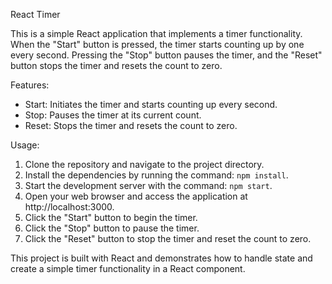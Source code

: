 React Timer

This is a simple React application that implements a timer functionality. When the "Start" button is pressed, the timer starts counting up by one every second. Pressing the "Stop" button pauses the timer, and the "Reset" button stops the timer and resets the count to zero.

Features:
- Start: Initiates the timer and starts counting up every second.
- Stop: Pauses the timer at its current count.
- Reset: Stops the timer and resets the count to zero.

Usage:
1. Clone the repository and navigate to the project directory.
2. Install the dependencies by running the command: `npm install`.
3. Start the development server with the command: `npm start`.
4. Open your web browser and access the application at http://localhost:3000.
5. Click the "Start" button to begin the timer.
6. Click the "Stop" button to pause the timer.
7. Click the "Reset" button to stop the timer and reset the count to zero.

This project is built with React and demonstrates how to handle state and create a simple timer functionality in a React component.
